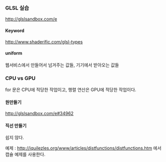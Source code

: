 ### GLSL 실습

http://glslsandbox.com/e

#### Keyword

http://www.shaderific.com/glsl-types

#### uniform

웹서비스에서 만들어서 넘겨주는 값들, 기기에서 받아오는 값들

### CPU vs GPU

for 문은 CPU에 적당한 작업이고, 행렬 연산은 GPU에 적당한 작업이다.

#### 원만들기

http://glslsandbox.com/e#34962

#### 직선 만들기

쉽지 않다.

예제 : http://iquilezles.org/www/articles/distfunctions/distfunctions.htm 에서 캡슐 예제를 사용한다.



